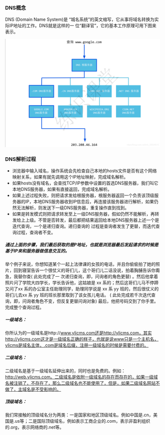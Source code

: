 ### DNS概念

DNS (Domain Name System)是 “城名系统”的英⽂缩写，它从事将域名转换为实际IP地址的⼯作。DNS就是这样的⼀ 位“翻译官”，它的基本⼯作原理可⽤下图来表示。

![img](./img/20200613153350365.png)

### DNS解析过程

- 浏览器中输⼊域名，操作系统会先检查⾃⼰本地的hosts⽂件是否有这个⽹络映射关系，如果有就先调⽤这个IP地址映射，完成域名解析。
- 如果hosts没有域名，会查找TCP/IP参数中设置的⾸选DNS服务器，我们叫它本地DNS服务器，如果有直接返回，完成域名解析。
- 如果上述过程失败，则把请求发给根服务器，根服务器返回⼀个负责该顶级服务器的IP，本地DNS服务器收到IP信息后，再连接该服务器进⾏解析，如果仍然⽆法解析，则发送下⼀级DNS服务器，重复操作直到找到。
- 如果是转发模式则把请求转发⾄上⼀级DNS服务器，假如仍然不能解析，再转发给上上级。不管是否转发，最后都把结果返回给本地DNS服务器上述⼀个是迭代查询，⼀个是递归查询。递归查询的 过程是查询者发⽣了更替，⽽迭代查询过程，查询者不变。

##### 通过上⾯的步骤，我们最后获取的是P地址，也就是浏览器最后发起请求的时候是基于IP来和服务器做信息交互的。

举个例⼦来说，你想知道某个⼀起上法律课的⼥孩的电话，并且你偷偷拍了她的照⽚，回到寝室告诉⼀个很仗义的哥们⼉，这个哥们⼉⼆话没说，拍着胸脯告诉你甭急，我替你查( 此处完成了一 次递归查询，即，问询者的⻆⾊更替) 。然后他拿着照⽚问了学院⼤四学⻓，学⻓告诉他，这姑娘是 xx 系的；然后这哥们⼉⻢不停蹄⼜问了xx 系的办公室主任助理同学，助理同学说是 xx 系 yy 班的，然后很仗义的哥们⼉去xx 系 yy 班的班⻓那⾥取到了该⼥孩⼉电话。 ( 此处完成若千次迭代查询，即，问询者⻆⾊不变，但反复更替问询对象) 最后，他把号码交到了你⼿⾥。完成整个查询过程。

##### 一级域名：

你所认为的一级域名是http://www.ylicms.com还是http://ylicms.com，其实http://ylicms.com这才是一级域名正确的样子，也就是说www只是一个主机名，ylicms是域名主体，.com是域名后缀，注册一级域名的时候是需要付费的。

##### 二级域名：

二级域名是基于一级域名延伸出来的，同时也是免费的。例如：http://web.ylicms.com。二级域名是依附一级域名的存在而存在的，如果一级域名被注销了，不存在了，那么二级域名也不能使用了，但是，如果二级域名网站不做了，主域名是不受影响的。

##### 顶级域名：

我们常接触的顶级域名分为两类：一是国家和地区顶级域名。例如中国是.cn，美国是.us等；二是国际顶级域名，例如表示工商企业的.com，表示非盈利组织的.org，表示网络商的.net等。